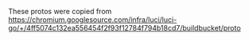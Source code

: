 These protos were copied from
https://chromium.googlesource.com/infra/luci/luci-go/+/4ff5074c132ea556454f2f93f12784f794b18cd7/buildbucket/proto
